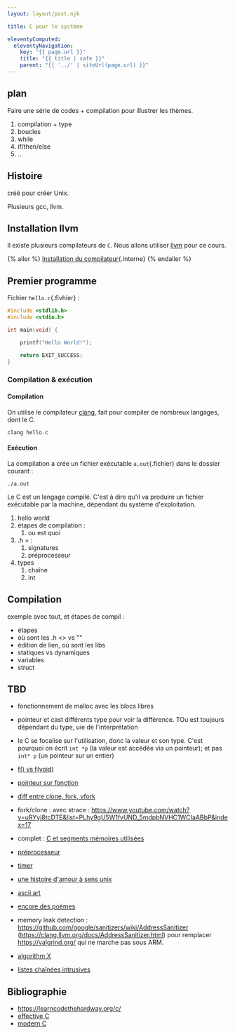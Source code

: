 ```yaml
---
layout: layout/post.njk

title: C pour le système

eleventyComputed:
  eleventyNavigation:
    key: "{{ page.url }}"
    title: "{{ title | safe }}"
    parent: "{{ '../' | siteUrl(page.url) }}"
---
```


## plan

Faire une série de codes + compilation pour illustrer les thèmes.

1. compilation + type
2. boucles
3. while
4. if/then/else
5. ...

## Histoire

créé pour créer Unix.

Plusieurs gcc, llvm.

## Installation llvm

Il existe plusieurs compilateurs de `C`. Nous allons utiliser [llvm](https://apt.llvm.org/) pour ce cours.

{% aller %}
[Installation du compilateur](installation){.interne}
{% endaller %}

## Premier programme

Fichier `hello.c`{.fivhier} :

```c
#include <stdlib.h> 
#include <stdio.h>

int main(void) { 

    printf("Hello World!");

    return EXIT_SUCCESS; 
}
```

### Compilation & exécution

#### Compilation

On utilise le compilateur [clang](https://clang.llvm.org/), fait pour compiler de nombreux langages, dont le C.

```
clang hello.c
```

#### Exécution

La compilation a crée un fichier exécutable `a.out`{.fichier} dans le dossier courant :

```
./a.out
```

Le C est un langage compilé. C'est à dire qu'il va produire un fichier exécutable par la machine, dépendant du système d'exploitation.

1. hello world
2. étapes de compilation :
   1. ou est quoi
3. .h = :
   1. signatures
   2. préprocesseur
4. types
   1. chaîne
   2. int

## Compilation

exemple avec tout, et étapes de compil :

- étapes
- où sont les .h <> vs ""
- édition de lien, où sont les libs
- statiques vs dynamiques
- variables
- struct

## TBD

- fonctionnement de malloc avec les blocs libres
- pointeur et cast différents type pour voir la différence. TOu est toujours dépendant du type, uie de l'interprétation
- le C se focalise sur l'utilisation, donc la valeur et son type. C'est pourquoi on écrit `int *p` (la valeur est accédée via un pointeur); et pas `int* p` (un pointeur sur un entier)
- [f() vs f(void)](https://www.youtube.com/watch?v=VsRs0H4hXEE)
- [pointeur sur fonction](https://www.youtube.com/watch?v=axngwDJ79GY)
- [diff entre clone, fork, vfork](https://www.baeldung.com/linux/fork-vfork-exec-clone)
- fork/clone : avec strace : <https://www.youtube.com/watch?v=uRYyj8tcDTE&list=PLhy9gU5W1fvUND_5mdpbNVHC1WCIaABbP&index=17>
- complet : [C et segments mémoires utilisées](https://gist.github.com/CMCDragonkai/10ab53654b2aa6ce55c11cfc5b2432a4)
- [préprocesseur](http://jhnet.co.uk/articles/cpp_magic)
- [timer](https://0xax.gitbooks.io/linux-insides/content/Timers/linux-timers-6.html)
- [une histoire d'amour à sens unix](https://www.cise.ufl.edu/~manuel/obfuscate/westley.hint)
- [ascii art](https://www.welcometothejungle.com/fr/articles/btc-poem-code-avalanche-stars)
- [encore des poèmes](https://code-poetry.com/water)
- memory leak detection : <https://github.com/google/sanitizers/wiki/AddressSanitizer> (<https://clang.llvm.org/docs/AddressSanitizer.html>) pour remplacer <https://valgrind.org/> qui ne marche pas sous ARM.

- [algorithm X](https://en.wikipedia.org/wiki/Knuth%27s_Algorithm_X)
- [listes chaînées intrusives](https://www.data-structures-in-practice.com/intrusive-linked-lists/)

## Bibliographie

- <https://learncodethehardway.org/c/>
- [effective C](https://www.amazon.fr/Effective-Introduction-Professional-Robert-Seacord/dp/1718501048/)
- [modern C](https://gustedt.gitlabpages.inria.fr/modern-c/)
